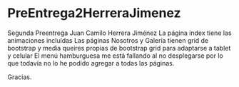 # PreEntrega2HerreraJimenez
Segunda Preentrega Juan Camilo Herrera Jiménez
La página index tiene las animaciones incluídas
Las páginas Nosotros y Galería tienen grid de bootstrap y media queires propias de bootstrap grid para adaptarse a tablet y celular
El menú hamburguesa me está fallando al no desplegarse por lo que todavía no lo he podido agregar a todas las páginas.

Gracias.
